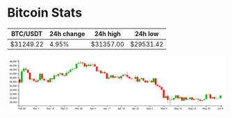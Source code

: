 # Bitcoin Stats

BTC/USDT|24h change|24h high|24h low|
|---|---|---|---|
|$31249.22|4.95%|$31357.00|$29531.42|

<img src="./chart.svg">
